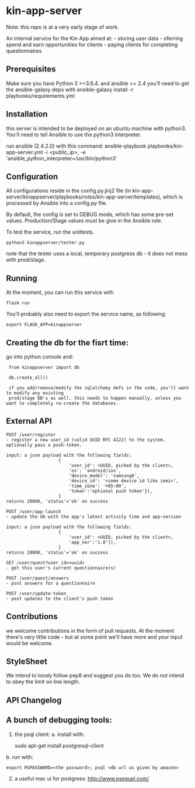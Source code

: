 # kin-app-server
Note: this repo is at a very early stage of work.

An internal service for the Kin App aimed at:
    - storing user data
    - oferring spend and earn opportunities for clients
    - paying clients for completing questionnaires

## Prerequisites
Make sure you have Python 3 >=3.6.4.
and ansible >= 2.4
you'll need to get the ansible-galaxy deps with
    ansible-galaxy install -r playbooks/requirements.yml

## Installation
this server is intended to be deployed on an ubuntu machine with python3. You'll need to tell Ansible to use the python3 interpreter.

run ansible (2.4.2.0) with this command:
    ansible-playbook playbooks/kin-app-server.yml -i <public_ip>, -e 'ansible_python_interpreter=/usr/bin/python3'

## Configuration
All configurations reside in the config.py.jinj2 file (in kin-app-server/kinappserver/playbooks/roles/kin-app-server/templates), which is processed by Ansible into a config.py file.

By default, the config is set to DEBUG mode, which has some pre-set values. Production/Stage values must be give in the Ansible role.

To test the service, run the unittests.

    python3 kinappserver/tester.py

note that the tester uses a local, temporary postgress db - it does not mess with prod/stage.

## Running
At the moment, you can run this service with

    flask run
    
You'll probably also need to export the service name, as following:

    export FLASK_APP=kinappserver

## Creating the db for the fisrt time:
go into python console and:

     from kinappserver import db

     db.create_all()

     if you add/remove/modify the sqlalchemy defs in the code, you'll want to modify any existing 
     prod/stage DB's as well. this needs to happen manually, unless you want to completely re-create the databases.

## External API
    POST /user/register
    - register a new user_id (valid UUID RFC 4122) to the system. 
    optionally pass a push-token.

    input: a json payload with the following fields:
                        {
                            'user_id': <UUID, picked by the client>,
                            'os': 'android/ios',
                            'device_model': 'samsung8',
                            'device_id': '<some device id like iemi>',
                            'time_zone': '+05:00',
                            'token':'optional push token'}),
                        }
    returns 200OK, 'status'='ok' on success

    POST /user/app-launch
    - update the db with the app's latest activity time and app-version

    input: a json payload with the following fields:
                        {
                            'user_id': <UUID, picked by the client>,
                            'app_ver':'1.0'}),
                        }
    returns 200OK, 'status'='ok' on success

    GET /user/quest?user_id=<uuid>
    - get this user's current questionnaire(s)

    POST /user/quest/answers
    - post answers for a questionnaire

    POST /user/update-token
    - post updates to the client's push token


## Contributions
we welcome contributions in the form of pull requests. At the moment there's very little code - 
but at some point we'll have more and your input would be welcome.

## StyleSheet
We intend to loosly follow pep8 and suggest you do too. We do not intend to obey the limit on line length.

## API Changelog
  

## A bunch of debugging tools:

1. the psql client:
a. install with:

    sudo apt-get install postgresql-client

b. run with:

    export PGPASSWORD=<the password>; psql <db url as given by amazon>

2. a useful mac ui for postgress: http://www.psequel.com/
